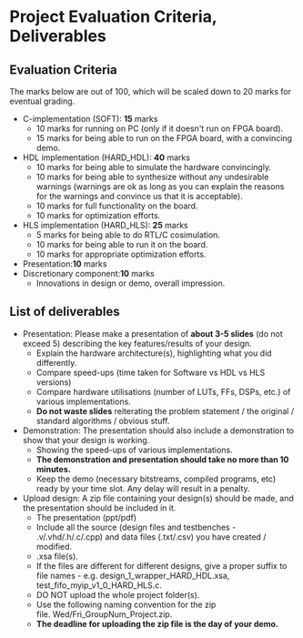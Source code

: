 # Project Evaluation Criteria, Deliverables

## Evaluation Criteria

The marks below are out of 100, which will be scaled down to 20 marks for eventual grading.

- C-implementation (SOFT): **15** marks
    * 10 marks for running on PC (only if it doesn't run on FPGA board).
    * 15 marks for being able to run on the FPGA board, with a convincing demo.
- HDL implementation (HARD_HDL): **40** marks
    * 10 marks for being able to simulate the hardware convincingly.
    * 10 marks for being able to synthesize without any undesirable warnings (warnings are ok as long as you can explain the reasons for the warnings and convince us that it is acceptable).
    * 10 marks for full functionality on the board.
    * 10 marks for optimization efforts.
- HLS implementation (HARD_HLS): **25** marks
    * 5 marks for being able to do RTL/C cosimulation.
    * 10 marks for being able to run it on the board.
    * 10 marks for appropriate optimization efforts.
- Presentation:**10** marks
- Discretionary component:**10** marks
    * Innovations in design or demo, overall impression.

## List of deliverables

- Presentation: Please make a presentation of **about 3-5 slides** (do not exceed 5) describing the key features/results of your design.
    * Explain the hardware architecture(s), highlighting what you did differently.
    * Compare speed-ups (time taken for Software vs HDL vs HLS versions)
    * Compare hardware utilisations (number of LUTs, FFs, DSPs, etc.) of various implementations.
    * **Do not waste slides** reiterating the problem statement / the original / standard algorithms / obvious stuff.
- Demonstration: The presentation should also include a demonstration to show that your design is working.
    * Showing the speed-ups of various implementations.
    * **The demonstration and presentation should take no more than 10 minutes.**
    * Keep the demo (necessary bitstreams, compiled programs, etc) ready by your time slot. Any delay will result in a penalty.
- Upload design: A zip file containing your design(s) should be made, and the presentation should be included in it.
    * The presentation (ppt/pdf)
    * Include all the source (design files and testbenches - .v/.vhd/.h/.c/.cpp) and data files (.txt/.csv) you have created / modified.
    * .xsa file(s).
    * If the files are different for different designs, give a proper suffix to file names - e.g. design_1_wrapper_HARD_HDL.xsa, test_fifo_myip_v1_0_HARD_HLS.c.
    * DO NOT upload the whole project folder(s).
    * Use the following naming convention for the zip file. Wed/Fri_GroupNum_Project.zip.
    * **The deadline for uploading the zip file is the day of your demo.**
